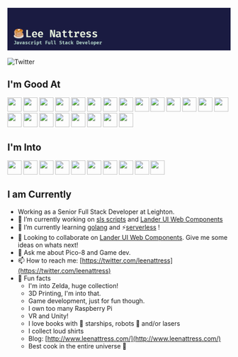 ![Profile Header](header.png)

![Twitter](https://img.shields.io/twitter/follow/leenattress?style=social)

## I'm Good At

<img height="32" width="32" src="https://cdn.jsdelivr.net/npm/simple-icons@v3/icons/javascript.svg" /> <img height="32" width="32" src="https://cdn.jsdelivr.net/npm/simple-icons@v3/icons/typescript.svg" />
<img height="32" width="32" src="https://cdn.jsdelivr.net/npm/simple-icons@v3/icons/css3.svg" />
<img height="32" width="32" src="https://cdn.jsdelivr.net/npm/simple-icons@v3/icons/tailwindcss.svg" />
<img height="32" width="32" src="https://cdn.jsdelivr.net/npm/simple-icons@v3/icons/node-dot-js.svg" />
<img height="32" width="32" src="https://cdn.jsdelivr.net/npm/simple-icons@v3/icons/angular.svg" />
<img height="32" width="32" src="https://cdn.jsdelivr.net/npm/simple-icons@v3/icons/svelte.svg" />
<img height="32" width="32" src="https://cdn.jsdelivr.net/npm/simple-icons@v3/icons/react.svg" />
<img height="32" width="32" src="https://cdn.jsdelivr.net/npm/simple-icons@v3/icons/serverless.svg" />
<img height="32" width="32" src="https://cdn.jsdelivr.net/npm/simple-icons@v3/icons/amazonaws.svg" />
<img height="32" width="32" src="https://cdn.jsdelivr.net/npm/simple-icons@v3/icons/jest.svg" />
<img height="32" width="32" src="https://cdn.jsdelivr.net/npm/simple-icons@v3/icons/cypress.svg" />
<img height="32" width="32" src="https://cdn.jsdelivr.net/npm/simple-icons@v3/icons/go.svg" />
<img height="32" width="32" src="https://cdn.jsdelivr.net/npm/simple-icons@v3/icons/unity.svg" />
<img height="32" width="32" src="https://cdn.jsdelivr.net/npm/simple-icons@v3/icons/ionic.svg" />
<img height="32" width="32" src="https://cdn.jsdelivr.net/npm/simple-icons@v3/icons/visualstudiocode.svg" />
<img height="32" width="32" src="https://cdn.jsdelivr.net/npm/simple-icons@v3/icons/webcomponents-dot-org.svg" />
<img height="32" width="32" src="https://cdn.jsdelivr.net/npm/simple-icons@v3/icons/figma.svg" />
<img height="32" width="32" src="https://cdn.jsdelivr.net/npm/simple-icons@v3/icons/adobephotoshop.svg" />
<img height="32" width="32" src="https://cdn.jsdelivr.net/npm/simple-icons@v3/icons/postman.svg" />
<img height="32" width="32" src="https://cdn.jsdelivr.net/npm/simple-icons@v3/icons/markdown.svg" />
<img height="32" width="32" src="https://cdn.jsdelivr.net/npm/simple-icons@v3/icons/storybook.svg" />

## I'm Into

<img height="32" width="32" src="https://cdn.jsdelivr.net/npm/simple-icons@v3/icons/nintendo.svg" /> <img height="32" width="32" src="https://cdn.jsdelivr.net/npm/simple-icons@v3/icons/nintendoswitch.svg" />
<img height="32" width="32" src="https://cdn.jsdelivr.net/npm/simple-icons@v3/icons/wiiu.svg" />
<img height="32" width="32" src="https://cdn.jsdelivr.net/npm/simple-icons@v3/icons/sega.svg" />
<img height="32" width="32" src="https://cdn.jsdelivr.net/npm/simple-icons@v3/icons/raspberrypi.svg" />
<img height="32" width="32" src="https://cdn.jsdelivr.net/npm/simple-icons@v3/icons/steam.svg" />
<img height="32" width="32" src="https://cdn.jsdelivr.net/npm/simple-icons@v3/icons/counter-strike.svg" />
<img height="32" width="32" src="https://cdn.jsdelivr.net/npm/simple-icons@v3/icons/arduino.svg" />
<img height="32" width="32" src="https://cdn.jsdelivr.net/npm/simple-icons@v3/icons/aseprite.svg" />
<img height="32" width="32" src="https://cdn.jsdelivr.net/npm/simple-icons@v3/icons/hackaday.svg" />

## I am Currently

- Working as a Senior Full Stack Developer at Leighton.
- 🔭 I’m currently working on [sls scripts](https://github.com/leenattress/slsscripts) and [Lander UI Web Components](https://github.com/leenattress/lander-ui)
- 🌱 I’m currently learning [golang](https://github.com/leenattress/goshootygame) and ⚡[serverless](https://www.serverless.com/framework/docs/) !
- 👯 Looking to collaborate on [Lander UI Web Components](https://github.com/leenattress/lander-ui). Give me some ideas on whats next!
- 💬 Ask me about Pico-8 and Game dev.
- 📫 How to reach me: [https://twitter.com/leenattress](https://twitter.com/leenattress)
- 🎉 Fun facts
    - I'm into Zelda, huge collection!
    - 3D Printing, I'm into that.
    - Game development, just for fun though.
    - I own too many Raspberry Pi
    - VR and Unity!
    - I love books with 🚀 starships, robots 🤖 and/or lasers
    - I collect loud shirts
    - Blog: [http://www.leenattress.com/](http://www.leenattress.com/)
    - Best cook in the entire universe 🌌


